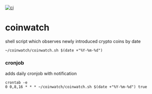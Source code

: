 [![ci](https://github.com/icydigital/coinwatch/workflows/ci/badge.svg)](https://github.com/icydigital/coinwatch/actions)

# coinwatch

shell script which observes newly introduced crypto coins by date  

```
~/coinwatch/coinwatch.sh $(date +"%Y-%m-%d")
```

### cronjob

adds daily cronjob with notification

```
crontab -e
0 0,8,16 * * * ~/coinwatch/coinwatch.sh $(date +"%Y-%m-%d") true
```

<!--
APIs:
- Coinapi
- Nomics
- Messari
 -->
